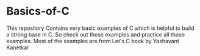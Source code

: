 # Basics-of-C
This repository Contains very basic examples of C which is helpful to build a strong base in C. So check out these examples and practice all those examples.
Most of the examples are from Let's C book by Yashavant Kanetkar
